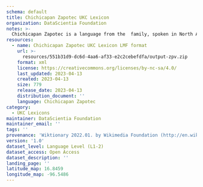 ```yaml
---
schema: default
title: Chichicapan Zapotec UKC Lexicon
organization: DataScientia Foundation
notes: >-
  Chichicapan Zapotec is a language from the  family, spoken in North America. The UKC Lexicon of Chichicapan Zapotec is represented as a lexico-semantic network. It consists of words, word senses, synsets, as well as sense-level and synset-level relationships.
resources:
  - name: Chichicapan Zapotec UKC Lexicon LMF format
    url: >-
      resources/551b31d9-dc6d-4aa6-af33-e2c2cebefdfa/output-zpv.zip
    format: xml
    license: https://creativecommons.org/licenses/by-nc-sa/4.0/
    last_updated: 2023-04-13
    created: 2023-04-13
    size: 779
    release_date: 2023-04-13
    distribution_document: ''
    language: Chichicapan Zapotec
category:
  - UKC Lexicons
maintainer: DataScientia Foundation
maintainer_email: ''
tags: ''
provenance: 'Wiktionary 2022.01. by Wikimedia Foundation (http://en.wiktionary.org); Princeton WordNet 2.1 by Princeton University (https://wordnet.princeton.edu)'
version: '1.0'
dataset_level: Language Level (L1-2)
dataset_access: Open Access
dataset_description: ''
landing_page: ''
latitude_map: 16.8459
longitude_map: -96.5486
---
```

